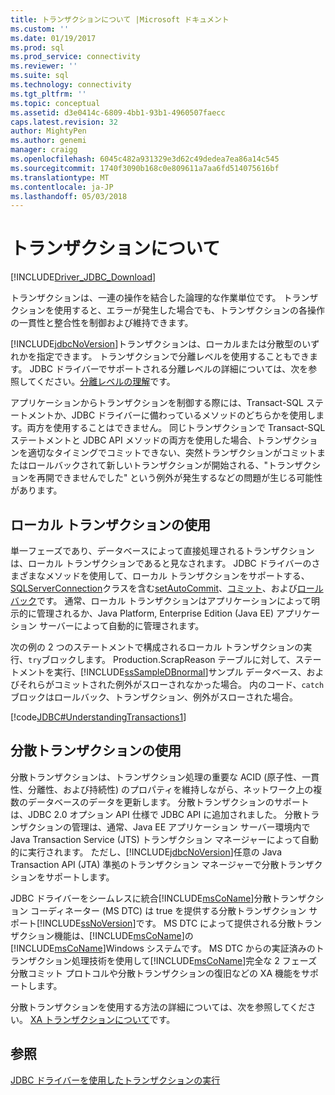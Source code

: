 ```yaml
---
title: トランザクションについて |Microsoft ドキュメント
ms.custom: ''
ms.date: 01/19/2017
ms.prod: sql
ms.prod_service: connectivity
ms.reviewer: ''
ms.suite: sql
ms.technology: connectivity
ms.tgt_pltfrm: ''
ms.topic: conceptual
ms.assetid: d3e0414c-6809-4bb1-93b1-4960507faecc
caps.latest.revision: 32
author: MightyPen
ms.author: genemi
manager: craigg
ms.openlocfilehash: 6045c482a931329e3d62c49dedea7ea86a14c545
ms.sourcegitcommit: 1740f3090b168c0e809611a7aa6fd514075616bf
ms.translationtype: MT
ms.contentlocale: ja-JP
ms.lasthandoff: 05/03/2018
---
```

# <a name="understanding-transactions"></a>トランザクションについて
[!INCLUDE[Driver_JDBC_Download](../../includes/driver_jdbc_download.md)]

  トランザクションは、一連の操作を結合した論理的な作業単位です。 トランザクションを使用すると、エラーが発生した場合でも、トランザクションの各操作の一貫性と整合性を制御および維持できます。  
  
 [!INCLUDE[jdbcNoVersion](../../includes/jdbcnoversion_md.md)]トランザクションは、ローカルまたは分散型のいずれかを指定できます。 トランザクションで分離レベルを使用することもできます。 JDBC ドライバーでサポートされる分離レベルの詳細については、次を参照してください。[分離レベルの理解](../../connect/jdbc/understanding-isolation-levels.md)です。  
  
 アプリケーションからトランザクションを制御する際には、Transact-SQL ステートメントか、JDBC ドライバーに備わっているメソッドのどちらかを使用します。両方を使用することはできません。 同じトランザクションで Transact-SQL ステートメントと JDBC API メソッドの両方を使用した場合、トランザクションを適切なタイミングでコミットできない、突然トランザクションがコミットまたはロールバックされて新しいトランザクションが開始される、"トランザクションを再開できませんでした" という例外が発生するなどの問題が生じる可能性があります。  
  
## <a name="using-local-transactions"></a>ローカル トランザクションの使用  
 単一フェーズであり、データベースによって直接処理されるトランザクションは、ローカル トランザクションであると見なされます。 JDBC ドライバーのさまざまなメソッドを使用して、ローカル トランザクションをサポートする、 [SQLServerConnection](../../connect/jdbc/reference/sqlserverconnection-class.md)クラスを含む[setAutoCommit](../../connect/jdbc/reference/setautocommit-method-sqlserverconnection.md)、[コミット](../../connect/jdbc/reference/commit-method-sqlserverconnection.md)、および[ロールバック](../../connect/jdbc/reference/rollback-method.md)です。 通常、ローカル トランザクションはアプリケーションによって明示的に管理されるか、Java Platform, Enterprise Edition (Java EE) アプリケーション サーバーによって自動的に管理されます。  
  
 次の例の 2 つのステートメントで構成されるローカル トランザクションの実行、`try`ブロックします。 Production.ScrapReason テーブルに対して、ステートメントを実行、[!INCLUDE[ssSampleDBnormal](../../includes/sssampledbnormal_md.md)]サンプル データベース、およびそれらがコミットされた例外がスローされなかった場合。 内のコード、`catch`ブロックはロールバック、トランザクション、例外がスローされた場合。  
  
 [!code[JDBC#UnderstandingTransactions1](../../connect/jdbc/codesnippet/Java/understanding-transactions_1.java)]  
  
## <a name="using-distributed-transactions"></a>分散トランザクションの使用  
 分散トランザクションは、トランザクション処理の重要な ACID (原子性、一貫性、分離性、および持続性) のプロパティを維持しながら、ネットワーク上の複数のデータベースのデータを更新します。 分散トランザクションのサポートは、JDBC 2.0 オプション API 仕様で JDBC API に追加されました。 分散トランザクションの管理は、通常、Java EE アプリケーション サーバー環境内で Java Transaction Service (JTS) トランザクション マネージャーによって自動的に実行されます。 ただし、[!INCLUDE[jdbcNoVersion](../../includes/jdbcnoversion_md.md)]任意の Java Transaction API (JTA) 準拠のトランザクション マネージャーで分散トランザクションをサポートします。  
  
 JDBC ドライバーをシームレスに統合[!INCLUDE[msCoName](../../includes/msconame_md.md)]分散トランザクション コーディネーター (MS DTC) は true を提供する分散トランザクション サポート[!INCLUDE[ssNoVersion](../../includes/ssnoversion_md.md)]です。 MS DTC によって提供される分散トランザクション機能は、[!INCLUDE[msCoName](../../includes/msconame_md.md)]の[!INCLUDE[msCoName](../../includes/msconame_md.md)]Windows システムです。 MS DTC からの実証済みのトランザクション処理技術を使用して[!INCLUDE[msCoName](../../includes/msconame_md.md)]完全な 2 フェーズ分散コミット プロトコルや分散トランザクションの復旧などの XA 機能をサポートします。  
  
 分散トランザクションを使用する方法の詳細については、次を参照してください。 [XA トランザクションについて](../../connect/jdbc/understanding-xa-transactions.md)です。  
  
## <a name="see-also"></a>参照  
 [JDBC ドライバーを使用したトランザクションの実行](../../connect/jdbc/performing-transactions-with-the-jdbc-driver.md)  
  
  
